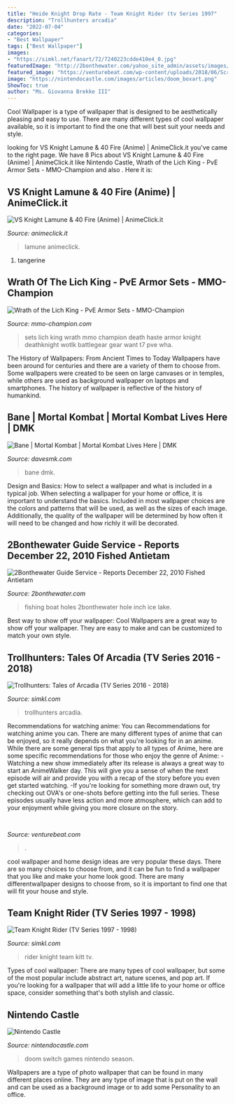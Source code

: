 ```yaml
---
title: "Heide Knight Drop Rate - Team Knight Rider (tv Series 1997"
description: "Trollhunters arcadia"
date: "2022-07-04"
categories:
- "Best Wallpaper"
tags: ["Best Wallpaper"]
images:
- "https://simkl.net/fanart/72/7240223cdde410e4_0.jpg"
featuredImage: "http://2bonthewater.com/yahoo_site_admin/assets/images/sulphur_kids_005.149190803_std.jpg"
featured_image: "https://venturebeat.com/wp-content/uploads/2018/06/Screen-Shot-2018-06-21-at-5.04.51-PM.jpg"
image: "https://nintendocastle.com/images/articles/doom_boxart.png"
ShowToc: true
author: "Ms. Giovanna Brekke III"
---
```



Cool Wallpaper is a type of wallpaper that is designed to be aesthetically pleasing and easy to use. There are many different types of cool wallpaper available, so it is important to find the one that will best suit your needs and style.

	

		
looking for VS Knight Lamune &amp; 40 Fire (Anime) | AnimeClick.it you've came to the right page. We have 8 Pics about VS Knight Lamune &amp; 40 Fire (Anime) | AnimeClick.it like Nintendo Castle, Wrath of the Lich King - PvE Armor Sets - MMO-Champion and also . Here it is:
		
    
## VS Knight Lamune &amp; 40 Fire (Anime) | AnimeClick.it

<img loading=lazy src="http://www.animeclick.it/images/serie/VSKnightLamune40Fire/VSKnightLamune40Fire12.jpg" onerror="this.onerror=null;this.src='https://tse1.mm.bing.net/th?id=OIP.-HKvcH5L1KujkyHII30EpgAAAA&amp;pid=15.1';" alt="VS Knight Lamune &amp; 40 Fire (Anime) | AnimeClick.it">

_Source: animeclick.it_

>lamune animeclick. 

	

1. tangerine 

    
## Wrath Of The Lich King - PvE Armor Sets - MMO-Champion

<img loading=lazy src="https://static.mmo-champion.com/mmoc/images/wotlk/armorsets/pve213_deathknight_dps.jpg" onerror="this.onerror=null;this.src='https://tse2.mm.bing.net/th?id=OIP.5vuxQ1MhmOMiZueXX0hKUwHaER&amp;pid=15.1';" alt="Wrath of the Lich King - PvE Armor Sets - MMO-Champion">

_Source: mmo-champion.com_

>sets lich king wrath mmo champion death haste armor knight deathknight wotlk battlegear gear want t7 pve wha. 

	

The History of Wallpapers: From Ancient Times to Today
Wallpapers have been around for centuries and there are a variety of them to choose from. Some wallpapers were created to be seen on large canvases or in temples, while others are used as background wallpaper on laptops and smartphones. The history of wallpaper is reflective of the history of humankind.

    
## Bane | Mortal Kombat | Mortal Kombat Lives Here | DMK

<img loading=lazy src="https://www.davesmk.com/wp-content/themes/dmk/img/inj2/warriors/shaders/bane1.jpg" onerror="this.onerror=null;this.src='https://tse4.mm.bing.net/th?id=OIP.a7h2rF9UQMHMbX0oFAQr5wHaLV&amp;pid=15.1';" alt="Bane | Mortal Kombat | Mortal Kombat Lives Here | DMK">

_Source: davesmk.com_

>bane dmk. 

	

Design and Basics: How to select a wallpaper and what is included in a typical job.
When selecting a wallpaper for your home or office, it is important to understand the basics. Included in most wallpaper choices are the colors and patterns that will be used, as well as the sizes of each image. Additionally, the quality of the wallpaper will be determined by how often it will need to be changed and how richly it will be decorated.

    
## 2Bonthewater Guide Service - Reports December 22, 2010 Fished Antietam

<img loading=lazy src="http://2bonthewater.com/yahoo_site_admin/assets/images/sulphur_kids_005.149190803_std.jpg" onerror="this.onerror=null;this.src='https://tse1.mm.bing.net/th?id=OIP.qE5jAZvgqfFSH0vmWMUSXQHaJ3&amp;pid=15.1';" alt="2Bonthewater Guide Service - Reports December 22, 2010 Fished Antietam">

_Source: 2bonthewater.com_

>fishing boat holes 2bonthewater hole inch ice lake. 

	

Best way to show off your wallpaper:
Cool Wallpapers are a great way to show off your wallpaper. They are easy to make and can be customized to match your own style.

    
## Trollhunters: Tales Of Arcadia (TV Series 2016 - 2018)

<img loading=lazy src="https://simkl.in/fanart/51/5198478a4cd9a1321_medium.jpg" onerror="this.onerror=null;this.src='https://tse2.mm.bing.net/th?id=OIP.i4vMdNosFmJuvk8I_06XWQHaEK&amp;pid=15.1';" alt="Trollhunters: Tales of Arcadia (TV Series 2016 - 2018)">

_Source: simkl.com_

>trollhunters arcadia. 

	

Recommendations for watching anime: You can
Recommendations for watching anime you can. There are many different types of anime that can be enjoyed, so it really depends on what you're looking for in an anime. While there are some general tips that apply to all types of Anime, here are some specific recommendations for those who enjoy the genre of Anime: 
-Watching a new show immediately after its release is always a great way to start an AnimeWalker day. This will give you a sense of when the next episode will air and provide you with a recap of the story before you even get started watching. 
-If you're looking for something more drawn out, try checking out OVA's or one-shots before getting into the full series. These episodes usually have less action and more atmosphere, which can add to your enjoyment while giving you more closure on the story.

    
## 

<img loading=lazy src="https://venturebeat.com/wp-content/uploads/2018/06/Screen-Shot-2018-06-21-at-5.04.51-PM.jpg" onerror="this.onerror=null;this.src='https://tse3.mm.bing.net/th?id=OIP.73PXD5lFGhSU5uJxJZn3NwHaDb&amp;pid=15.1';" alt="">

_Source: venturebeat.com_

>. 

	

cool wallpaper and home design ideas are very popular these days. There are so many choices to choose from, and it can be fun to find a wallpaper that you like and make your home look good. There are many differentwallpaper designs to choose from, so it is important to find one that will fit your house and style.

    
## Team Knight Rider (TV Series 1997 - 1998)

<img loading=lazy src="https://simkl.net/fanart/72/7240223cdde410e4_0.jpg" onerror="this.onerror=null;this.src='https://tse3.mm.bing.net/th?id=OIP.LUVjX_a2fXoIIODhUxccsAHaEK&amp;pid=15.1';" alt="Team Knight Rider (TV Series 1997 - 1998)">

_Source: simkl.com_

>rider knight team kitt tv. 

	

Types of cool wallpaper:
There are many types of cool wallpaper, but some of the most popular include abstract art, nature scenes, and pop art. If you're looking for a wallpaper that will add a little life to your home or office space, consider something that's both stylish and classic.

    
## Nintendo Castle

<img loading=lazy src="https://nintendocastle.com/images/articles/doom_boxart.png" onerror="this.onerror=null;this.src='https://tse3.mm.bing.net/th?id=OIP.Qi9SvPqQsPVMfdw2tqZxmwAAAA&amp;pid=15.1';" alt="Nintendo Castle">

_Source: nintendocastle.com_

>doom switch games nintendo season. 

	



Wallpapers are a type of photo wallpaper that can be found in many different places online. They are any type of image that is put on the wall and can be used as a background image or to add some Personality to an office.

